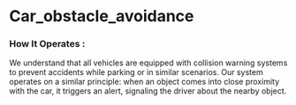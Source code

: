 # Car_obstacle_avoidance



### How It Operates : 
We understand that all vehicles are equipped with collision warning systems to prevent accidents while parking or in similar scenarios. Our system operates on a similar principle: when an object comes into close proximity with the car, it triggers an alert, signaling the driver about the nearby object.
